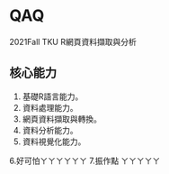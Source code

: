 # QAQ

2021Fall TKU R網頁資料擷取與分析

## 核心能力

1. 基礎R語言能力。
2. 資料處理能力。
3. 網頁資料擷取與轉換。
4. 資料分析能力。
5. 資料視覺化能力。

6.好可怕ㄚㄚㄚㄚㄚㄚ
7.振作點 ㄚㄚㄚㄚㄚ
